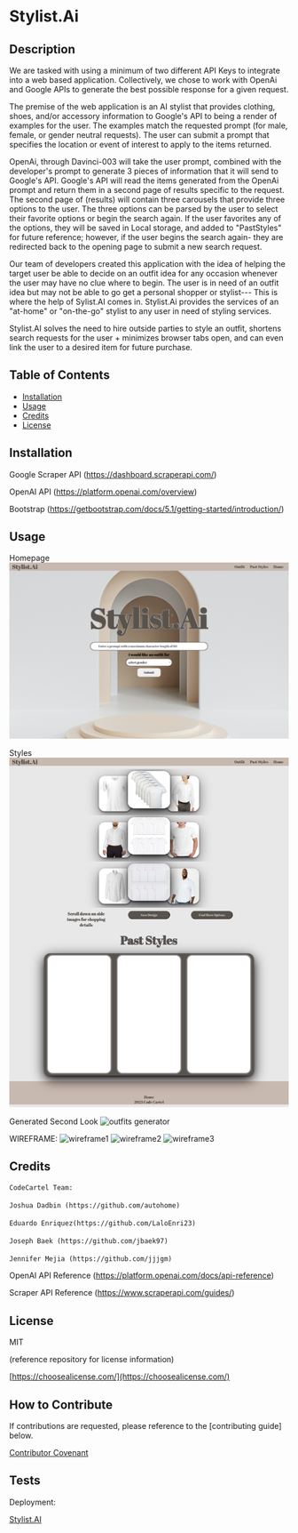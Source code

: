 # Stylist.Ai

## Description

We are tasked with using a minimum of two different API Keys to integrate into a web based application. Collectively, we chose to work with OpenAi and Google APIs to generate the best possible response for a given request.

The premise of the web application is an AI stylist that provides clothing, shoes, and/or accessory information to Google's API to being a render of examples for the user.
The examples match the requested prompt (for male, female, or gender neutral requests). The user can submit a prompt that specifies the location or event of interest to apply to the items returned.

OpenAi, through Davinci-003 will take the user prompt, combined with the developer's prompt to generate 3 pieces of information that it will send to Google's API. Google's API will read the items generated from the OpenAi prompt and return them in a second page of results specific to the request. The second page of (results) will contain three carousels that provide three options to the user. The three options can be parsed by the user to select their favorite options or begin the search again.
If the user favorites any of the options, they will be saved in Local storage, and added to "PastStyles" for future reference; however, if the user begins the search again- they are redirected back to the opening page to submit a new search request.

Our team of developers created this application with the idea of helping the target user be able to decide on an outfit idea for any occasion whenever the user may have no clue where to begin. The user is in need of an outfit idea but may not be able to go get a personal shopper or stylist--- This is where the help of Sylist.AI comes in.
Stylist.Ai provides the services of an "at-home" or "on-the-go" stylist to any user in need of styling services.

Stylist.AI solves the need to hire outside parties to style an outfit, shortens search requests for the user + minimizes browser tabs open, and can even link the user to a desired item for future purchase.

## Table of Contents

- [Installation](#installation)
- [Usage](#usage)
- [Credits](#credits)
- [License](#license)

## Installation

Google Scraper API (https://dashboard.scraperapi.com/)

OpenAI API (https://platform.openai.com/overview)

Bootstrap (https://getbootstrap.com/docs/5.1/getting-started/introduction/)

## Usage

Homepage
![homepage](./assets/%20images/deployedhomepage.png)

Styles
![styles generator](./assets/%20images/stylesandpast.png)

Generated Second Look
![outfits generator](./assets/%20images/generatedresults.html.png)

WIREFRAME:
![wireframe1](./assets/%20images/openingpagewireframe.png)
![wireframe2](./assets/%20images/outfitwireframe.png)
![wireframe3](./assets/%20images/savedstyleswireframe.png)
## Credits

    CodeCartel Team:

    Joshua Dadbin (https://github.com/autohome)

    Eduardo Enriquez(https://github.com/LaloEnri23)

    Joseph Baek (https://github.com/jbaek97)

    Jennifer Mejia (https://github.com/jjjgm)

OpenAI API Reference (https://platform.openai.com/docs/api-reference)

Scraper API Reference (https://www.scraperapi.com/guides/)

## License

MIT

(reference repository for license information)

[https://choosealicense.com/](https://choosealicense.com/)

## How to Contribute

If contributions are requested, please reference to the [contributing guide] below.

[Contributor Covenant](https://www.contributor-covenant.org/)

## Tests

Deployment:

[Stylist.AI](https://autohome.github.io/jenhua-joerdo/)
